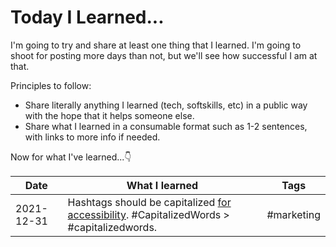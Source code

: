 # Today I Learned...

I'm going to try and share at least one thing that I learned. I'm going to shoot for posting more days than not, but we'll see how successful I am at that.

Principles to follow:

- Share literally anything I learned (tech, softskills, etc) in a public way with the hope that it helps someone else.
- Share what I learned in a consumable format such as 1-2 sentences, with links to more info if needed.

Now for what I've learned...👇

| Date       | What I learned                                                                                                                                      | Tags       |
| ---------- | --------------------------------------------------------------------------------------------------------------------------------------------------- | ---------- |
| 2021-12-31 | Hashtags should be capitalized [for accessibility](https://www.boia.org/blog/make-your-hashtags-accessible). #CapitalizedWords > #capitalizedwords. | #marketing |
